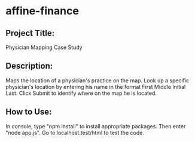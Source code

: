 # affine-finance

## Project Title: 

Physician Mapping Case Study

## Description: 
Maps the location of a physician's practice on the map. Look up a specific physician's location by entering his name in the format First Middle Initial Last. Click Submit to identify where on the map he is located. 

## How to Use:
In console, type "npm install" to install appropriate packages. 
Then enter "node app.js".
Go to localhost.test/html to test the code. 
